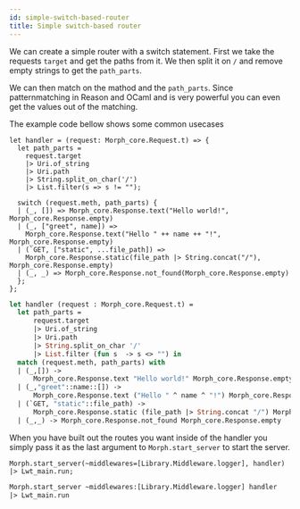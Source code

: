 ```yaml
---
id: simple-switch-based-router
title: Simple switch-based router
---
```


We can create a simple router with a switch statement. First we take the requests `target` and get the paths from it. We then split it on `/` and remove empty strings to get the `path_parts`.

We can then match on the mathod and the `path_parts`. Since patternmatching in Reason and OCaml and is very powerful you can even get the values out of the matching.

The example code bellow shows some common usecases

<!--DOCUSAURUS_CODE_TABS-->
<!--Reason-->

```reason
let handler = (request: Morph_core.Request.t) => {
  let path_parts =
    request.target
    |> Uri.of_string
    |> Uri.path
    |> String.split_on_char('/')
    |> List.filter(s => s != "");

  switch (request.meth, path_parts) {
  | (_, []) => Morph_core.Response.text("Hello world!", Morph_core.Response.empty)
  | (_, ["greet", name]) =>
    Morph_core.Response.text("Hello " ++ name ++ "!", Morph_core.Response.empty)
  | (`GET, ["static", ...file_path]) =>
    Morph_core.Response.static(file_path |> String.concat("/"), Morph_core.Response.empty)
  | (_, _) => Morph_core.Response.not_found(Morph_core.Response.empty)
  };
};
```

<!--OCaml-->

```ocaml
let handler (request : Morph_core.Request.t) =
  let path_parts =
      request.target
      |> Uri.of_string
      |> Uri.path
      |> String.split_on_char '/'
      |> List.filter (fun s  -> s <> "") in
  match (request.meth, path_parts) with
  | (_,[]) ->
      Morph_core.Response.text "Hello world!" Morph_core.Response.empty
  | (_,"greet"::name::[]) ->
      Morph_core.Response.text ("Hello " ^ name ^ "!") Morph_core.Response.empty
  | (`GET, "static"::file_path) ->
      Morph_core.Response.static (file_path |> String.concat "/") Morph_core.Response.empty
  | (_,_) -> Morph_core.Response.not_found Morph_core.Response.empty
```

<!--END_DOCUSAURUS_CODE_TABS-->

When you have built out the routes you want inside of the handler you simply pass it as the last argument to `Morph.start_server` to start the server.

<!--DOCUSAURUS_CODE_TABS-->
<!--Reason-->

```reason
Morph.start_server(~middlewares=[Library.Middleware.logger], handler)
|> Lwt_main.run;
```

<!--OCaml-->

```ocaml
Morph.start_server ~middlewares:[Library.Middleware.logger] handler
|> Lwt_main.run
```

<!--END_DOCUSAURUS_CODE_TABS-->

